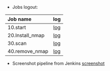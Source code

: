   * Jobs logout:

| Job name        | log                  |
|:--------------- |:--------------------:|
| 10.start        | [log](./logs/10/log) |
| 20.Install_nmap | [log](./logs/20/log) |
| 30.scan         | [log](./logs/30/log) |
| 40.remove_nmap  | [log](./logs/40/log) | 






  * Screenshot pipeline from Jenkins
[screenshot](https://yadi.sk/i/3kBvzFwT8rjhlg)
